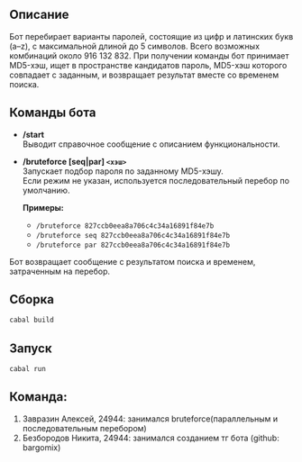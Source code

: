 ## Описание

Бот перебирает варианты паролей, состоящие из цифр и латинских букв (a–z), с максимальной длиной до 5 символов. Всего возможных комбинаций около 916 132 832. При получении команды бот принимает MD5-хэш, ищет в пространстве кандидатов пароль, MD5-хэш которого совпадает с заданным, и возвращает результат вместе со временем поиска.

## Команды бота

- **/start**  
  Выводит справочное сообщение с описанием функциональности.

- **/bruteforce [seq|par] `<хэш>`**  
  Запускает подбор пароля по заданному MD5-хэшу.  
  Если режим не указан, используется последовательный перебор по умолчанию.

  **Примеры:**
  - `/bruteforce 827ccb0eea8a706c4c34a16891f84e7b`
  - `/bruteforce seq 827ccb0eea8a706c4c34a16891f84e7b`
  - `/bruteforce par 827ccb0eea8a706c4c34a16891f84e7b`

Бот возвращает сообщение с результатом поиска и временем, затраченным на перебор.

## Сборка
```bash
cabal build
```
## Запуск
```bash
cabal run
```

## Команда: 
1. Завразин Алексей, 24944: занимался bruteforce(параллельным и последовательным перебором)
2. Безбородов Никита, 24944: занимался созданием тг бота (github: bargomix)
